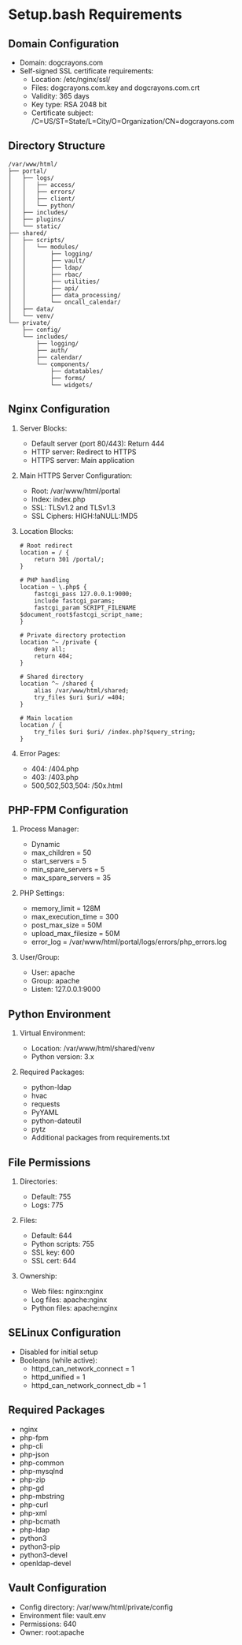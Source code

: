 # Setup.bash Requirements

## Domain Configuration
- Domain: dogcrayons.com
- Self-signed SSL certificate requirements:
  - Location: /etc/nginx/ssl/
  - Files: dogcrayons.com.key and dogcrayons.com.crt
  - Validity: 365 days
  - Key type: RSA 2048 bit
  - Certificate subject: /C=US/ST=State/L=City/O=Organization/CN=dogcrayons.com

## Directory Structure
```
/var/www/html/
├── portal/
│   ├── logs/
│   │   ├── access/
│   │   ├── errors/
│   │   ├── client/
│   │   └── python/
│   ├── includes/
│   ├── plugins/
│   └── static/
├── shared/
│   ├── scripts/
│   │   └── modules/
│   │       ├── logging/
│   │       ├── vault/
│   │       ├── ldap/
│   │       ├── rbac/
│   │       ├── utilities/
│   │       ├── api/
│   │       ├── data_processing/
│   │       └── oncall_calendar/
│   ├── data/
│   └── venv/
└── private/
    ├── config/
    └── includes/
        ├── logging/
        ├── auth/
        ├── calendar/
        └── components/
            ├── datatables/
            ├── forms/
            └── widgets/
```

## Nginx Configuration
1. Server Blocks:
   - Default server (port 80/443): Return 444
   - HTTP server: Redirect to HTTPS
   - HTTPS server: Main application

2. Main HTTPS Server Configuration:
   - Root: /var/www/html/portal
   - Index: index.php
   - SSL: TLSv1.2 and TLSv1.3
   - SSL Ciphers: HIGH:!aNULL:!MD5

3. Location Blocks:
   ```nginx
   # Root redirect
   location = / {
       return 301 /portal/;
   }

   # PHP handling
   location ~ \.php$ {
       fastcgi_pass 127.0.0.1:9000;
       include fastcgi_params;
       fastcgi_param SCRIPT_FILENAME $document_root$fastcgi_script_name;
   }

   # Private directory protection
   location ^~ /private {
       deny all;
       return 404;
   }

   # Shared directory
   location ^~ /shared {
       alias /var/www/html/shared;
       try_files $uri $uri/ =404;
   }

   # Main location
   location / {
       try_files $uri $uri/ /index.php?$query_string;
   }
   ```

4. Error Pages:
   - 404: /404.php
   - 403: /403.php
   - 500,502,503,504: /50x.html

## PHP-FPM Configuration
1. Process Manager:
   - Dynamic
   - max_children = 50
   - start_servers = 5
   - min_spare_servers = 5
   - max_spare_servers = 35

2. PHP Settings:
   - memory_limit = 128M
   - max_execution_time = 300
   - post_max_size = 50M
   - upload_max_filesize = 50M
   - error_log = /var/www/html/portal/logs/errors/php_errors.log

3. User/Group:
   - User: apache
   - Group: apache
   - Listen: 127.0.0.1:9000

## Python Environment
1. Virtual Environment:
   - Location: /var/www/html/shared/venv
   - Python version: 3.x

2. Required Packages:
   - python-ldap
   - hvac
   - requests
   - PyYAML
   - python-dateutil
   - pytz
   - Additional packages from requirements.txt

## File Permissions
1. Directories:
   - Default: 755
   - Logs: 775

2. Files:
   - Default: 644
   - Python scripts: 755
   - SSL key: 600
   - SSL cert: 644

3. Ownership:
   - Web files: nginx:nginx
   - Log files: apache:nginx
   - Python files: apache:nginx

## SELinux Configuration
- Disabled for initial setup
- Booleans (while active):
  - httpd_can_network_connect = 1
  - httpd_unified = 1
  - httpd_can_network_connect_db = 1

## Required Packages
- nginx
- php-fpm
- php-cli
- php-json
- php-common
- php-mysqlnd
- php-zip
- php-gd
- php-mbstring
- php-curl
- php-xml
- php-bcmath
- php-ldap
- python3
- python3-pip
- python3-devel
- openldap-devel

## Vault Configuration
- Config directory: /var/www/html/private/config
- Environment file: vault.env
- Permissions: 640
- Owner: root:apache
